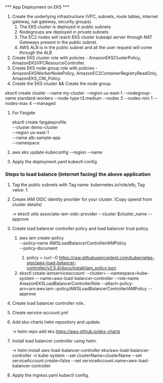*** App Deployment on EKS ***

1. Create the underlying infrastructure (VPC, subnets, route tables, internet gateway, nat gateway, security groups).
    1. The EKS cluster is deployed in public subnets 
    2. Nodegroups are deployed in private subnets
    3. The EC2 nodes will reach EKS cluster kubeapi server through NAT Gateways present in the public subnet.
    4. AWS ALB is in the public subnet and all the user request will come through the ALB
2. Create EKS cluster role with policies - AmazonEKSClusterPolicy, AmazonEKSVPCResourceController.
3. Create EKS node group role with policies - AmazonEKSWorkerNodePolicy, AmazonEC2ContainerRegistryReadOnly, AmazonEKS_CNI_Policy.
4. Create the EKS cluster && Create the node group.

eksctl create cluster --name my-cluster --region us-east-1 --nodegroup-name standard-workers --node-type t3.medium --nodes 3 --nodes-min 1 --nodes-max 4 --managed

1. For Fargate 
    
    eksctl create fargateprofile \
    --cluster demo-cluster \
    --region us-east-1 \
    --name alb-sample-app \
    --namespace <namespace>
    
2. aws eks update-kubeconfig --region <region> --name <cluster name>
3. Apply the deployment.yaml kubectl config

### **Steps to load balance (internet facing) the above application**

1. Tag the public subnets with Tag name: kubernetes.io/role/elb; Tag value: 1.
2. Create IAM OIDC identity provider for your cluster. (Copy openid from cluster details)
    
    → eksctl utils associate-iam-oidc-provider --cluster $cluster_name --approve
    
3. Create load balancer controller policy and load balancer trust policy.
    1. aws iam create-policy \
    --policy-name AWSLoadBalancerControllerIAMPolicy \
    --policy-document <file>
        1. policy = curl -O https://raw.githubusercontent.com/kubernetes-sigs/aws-load-balancer-controller/v2.5.4/docs/install/iam_policy.json
    2. eksctl create iamserviceaccount --cluster=<Cluster-name> --namespace=kube-system  --    name=aws-load-balancer-controller --role-name AmazonEKSLoadBalancerControllerRole 
    --attach-policy-arn=arn:aws:iam::<your-aws-account-id>:policy/AWSLoadBalancerControllerIAMPolicy --approve
4. Create load balancer controller role..
5. Create service-account.yml
6. Add eks-charts helm repository and update.
    
    → helm repo add eks https://aws.github.io/eks-charts
    
7. Install load balancer controller using helm.
    
    → helm install aws-load-balancer-controller eks/aws-load-balancer-controller -n kube-system --set clusterName=clusterName --set serviceAccount.create=false --set serviceAccount.name=aws-load-balancer-controller
    
8. Apply the ingress.yaml kubectl config.